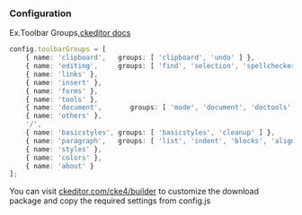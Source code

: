 ### Configuration

Ex.Toolbar Groups,[ckeditor docs](https://ckeditor.com/docs/ckeditor4/latest/api/CKEDITOR_config.html)

```typescript
config.toolbarGroups = [
    { name: 'clipboard',   groups: [ 'clipboard', 'undo' ] },
    { name: 'editing',     groups: [ 'find', 'selection', 'spellchecker' ] },
    { name: 'links' },
    { name: 'insert' },
    { name: 'forms' },
    { name: 'tools' },
    { name: 'document',       groups: [ 'mode', 'document', 'doctools' ] },
    { name: 'others' },
    '/',
    { name: 'basicstyles', groups: [ 'basicstyles', 'cleanup' ] },
    { name: 'paragraph',   groups: [ 'list', 'indent', 'blocks', 'align', 'bidi' ] },
    { name: 'styles' },
    { name: 'colors' },
    { name: 'about' }
];
```

You can visit [ckeditor.com/cke4/builder](https://ckeditor.com/cke4/builder) to customize the download package and copy the required settings from config.js

